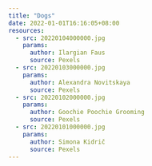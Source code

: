 ```yaml
---
title: "Dogs"
date: 2022-01-01T16:16:05+08:00
resources:
  - src: 20220104000000.jpg
    params:
      author: Ilargian Faus
      source: Pexels
  - src: 20220103000000.jpg
    params:
      author: Alexandra Novitskaya
      source: Pexels
  - src: 20220102000000.jpg
    params:
      author: Goochie Poochie Grooming
      source: Pexels
  - src: 20220101000000.jpg
    params:
      author: Simona Kidrič
      source: Pexels
---
```


